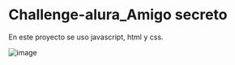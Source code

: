 # Challenge-alura_Amigo secreto
En este proyecto se uso javascript, html y css.

![image](https://github.com/user-attachments/assets/f8532819-c4f4-46c8-a9e5-7b0eb916d386)

